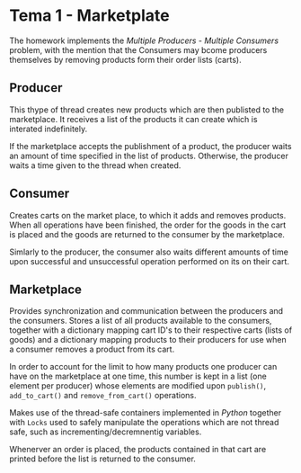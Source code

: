 # Tema 1 - Marketplate
The homework implements the _Multiple Producers - Multiple Consumers_ problem,
with the mention that the Consumers may bcome producers themselves by removing
products form their order lists (carts).

## Producer
This thype of thread creates new products which are then publisted to the
marketplace. It receives a list of the products it can create which is interated
indefinitely.

If the marketplace accepts the publishment of a product, the producer waits an
amount of time specified in the list of products. Otherwise, the producer waits
a time given to the thread when created.

## Consumer
Creates carts on the market place, to which it adds and removes products. When
all operations have been finished, the order for the goods in the cart is placed
and the goods are returned to the consumer by the marketplace.

Simlarly to the producer, the consumer also waits different amounts of time upon
successful and unsuccessful operation performed on its on their cart.

## Marketplace
Provides synchronization and communication between the producers and the
consumers. Stores a list of all products available to the consumers, together
with a dictionary mapping cart ID's to their respective carts (lists of goods)
and a dictionary mapping products to their producers for use when a consumer
removes a product from its cart.

In order to account for the limit to how many products one producer can have
on the marketplace at one time, this number is kept in a list (one element per
producer) whose elements are modified upon `publish()`, `add_to_cart()` and
`remove_from_cart()` operations.

Makes use of the thread-safe containers implemented in _Python_ together with
`Locks` used to safely manipulate the operations which are not thread safe, such
as incrementing/decremnentig variables.

Whenerver an order is placed, the products contained in that cart are printed
before the list is returned to the consumer.
